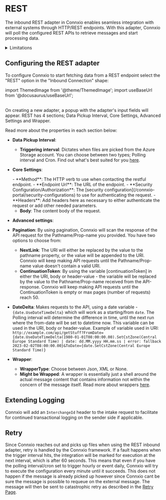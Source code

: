 # REST

The inbound REST adapter in Connxio enables seamless integration with external systems through HTTP/REST endpoints. With this adapter, Connxio will poll the configured REST APIs to retrieve messages and start processing data.

<details>
<summary>Limitations</summary>
<p>
When using the inbound REST adapter in Connxio, there are a few considerations that users should be aware of. Firstly, users are responsible for ensuring the availability and proper functioning of the REST API that is being connected to. Connxio relies on the availability and responsiveness of the API to receive incoming requests and process data. Users should also ensure that the API is properly secured and handles any necessary authentication or authorization mechanisms. It is essential to monitor the API's uptime and performance to maintain seamless integration with Connxio and uninterrupted data flow.
</p>
</details>

## Configuring the REST adapter

To configure Connxio to start fetching data from a REST endpoint select the "REST" option in the "Inbound Connection" shape:

import ThemedImage from '@theme/ThemedImage';
import useBaseUrl from '@docusaurus/useBaseUrl';

<div style={{maxWidth: '400px'}}>
  <ThemedImage
    alt="Configuring inbound connection"
    sources={{
      light: useBaseUrl('/img/docs/inbound-connection-light.webp'),
      dark: useBaseUrl('/img/docs/inbound-connection-dark.webp#dark-only'),
    }}
  />
</div>

<br />
On creating a new adapter, a popup with the adapter's input fields will appear.
REST has 4 sections; Data Pickup Interval, Core Settings, Advanced Settings and Wrapper.

<div style={{maxWidth: '400px'}}>
  <ThemedImage
    alt="properties"
    sources={{
      light: useBaseUrl('/img/docs/inbound/sections-light.webp'),
      dark: useBaseUrl('/img/docs/inbound/sections-dark.webp#dark-only'),
    }}
  />
</div>

Read more about the properties in each section below:
- **Data Pickup Interval**:
  <div style={{maxWidth: '400px'}}>
    <ThemedImage
      alt="data pickup interval"
      sources={{
        light: useBaseUrl('/img/docs/inbound/trigger-interval-light.webp'),
        dark: useBaseUrl('/img/docs/inbound/trigger-interval-dark.webp#dark-only'),
      }}
    />
  </div>
  
  - **Triggering interval**: Dictates when files are picked from the Azure Storage account. You can choose between two types; Polling interval and Cron. Find out what's best suited for you [here](/integrations/triggering-interval).

- **Core Settings**: 
  <div style={{maxWidth: '400px'}}>
    <ThemedImage
      alt="data pickup interval"
      sources={{
        light: useBaseUrl('/img/docs/inbound/rest-core-light.webp'),
        dark: useBaseUrl('/img/docs/inbound/rest-core-dark.webp#dark-only'),
      }}
    />
  </div>
  - **Method**: The HTTP verb to use when contacting the restful endpoint.
  - **Endpoint Url**: The URL of the endpoint.
  - **Security Configuration/Authorization**: The [security configuration](/connxio-portal/security-configurations) to use for authenticating the request.
  - **Headers**: Add headers here as necessary to either authenticate the request or add other needed parameters.
  <div style={{maxWidth: '400px'}}>
    <ThemedImage
      alt="data pickup interval"
      sources={{
        light: useBaseUrl('/img/docs/inbound/rest-core-headers-light.webp'),
        dark: useBaseUrl('/img/docs/inbound/rest-core-headers-dark.webp#dark-only'),
      }}
    />
  </div>

  - **Body**: The content body of the request.
  <div style={{maxWidth: '400px'}}>
    <ThemedImage
      alt="data pickup interval"
      sources={{
        light: useBaseUrl('/img/docs/inbound/rest-core-body-light.webp'),
        dark: useBaseUrl('/img/docs/inbound/rest-core-body-dark.webp#dark-only'),
      }}
    />
  </div>

- **Advanced settings**:
<div style={{maxWidth: '400px'}}>
    <ThemedImage
      alt="data pickup interval"
      sources={{
        light: useBaseUrl('/img/docs/inbound/rest-advanced-light.webp'),
        dark: useBaseUrl('/img/docs/inbound/rest-advanced-dark.webp#dark-only'),
      }}
    />
</div>

  - **Pagination**: By using pagination, Connxio will scan the response of the API request for the Pathname/Prop-name you provided.
  You have two options to choose from:
    - **NextLink**: The URI will either be replaced by the value to the pathname property, or the value will be appended to the URI.
    Connxio will keep making API requests until the Pathname/Prop-name value doesn't contain a valid URI.
    - **ContinuationToken**: By using the variable [continuationToken] in either the URI, body or header-value - the variable will be replaced by the value to the Pathname/Prop-name received from the API-response. Connxio will keep making API requests until the ContinuationToken is empty or max pages (number of requests) reach 50.
  - **DateDelta**: Makes requests to the API, using a date variable - `{date.UseDateTimeDelta}` which will work as a starting/from `date`. The Polling interval will determine the difference in time, until the next run where the from-date will be set to datetime now.
    This variable can be used in the URI, body or header-value.
    Example of variable used in URI: `http://example.com/api/getStuff?FromDate={date.UseDateTimeDelta(1980-01-01T08:00:00.00).SetCstZone(Central Europe Standard Time) | date: dd.MM.yyyy HH.mm.ss | error: fallback 2023-02-02T08:00:00.00}&ToDate={date.SetCstZone(Central Europe Standard Time)}`

- **Wrapper**:
  <div style={{maxWidth: '400px'}}>
    <ThemedImage
      alt="data pickup interval"
      sources={{
        light: useBaseUrl('/img/docs/inbound/wrapper-light.webp'),
        dark: useBaseUrl('/img/docs/inbound/wrapper-dark.webp#dark-only'),
      }}
    />
  </div>

  - **WrapperType**: Choose between Json, XML or None.
  - **Might be Wrapped**: A wrapper is essentially just a shell around the actual message content that contains information not within the concern of the message itself. Read more about wrappers [here](/interaction/wrappers).

## Extending Logging

Connxio will add an `InterchangeId` header to the intake request to facilitate for continued transactional logging on the sender side if applicable.

## Retry

Since Connxio reaches out and picks up files when using the REST inbound adapter, retry is handled by the Connxio framework. If a fault happens when the trigger interval hits, the integration will be marked for execution at the next interval, which is after 60 seconds. This means that even if you have the polling interval/cron set to trigger hourly or event daily, Connxio will try to execute the configuration every minute until it succeeds. This does not happen if the message is already picked up however since Connxio cant be sure the message is possible to requeue on the external message. The message will then be sent to catastrophic retry as described in the [Retry Page](/integrations/retry).
